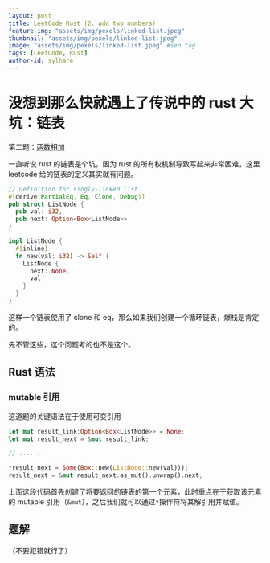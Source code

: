 ```yaml
---
layout: post
title: LeetCode Rust (2. add two numbers)
feature-img: "assets/img/pexels/linked-list.jpeg"
thumbnail: "assets/img/pexels/linked-list.jpeg"
image: "assets/img/pexels/linked-list.jpeg" #seo tag
tags: [LeetCode, Rust]
author-id: sylhare
---
```


# 没想到那么快就遇上了传说中的 rust 大坑：链表

第二题：[两数相加](https://leetcode-cn.com/problems/add-two-numbers)

一直听说 rust 的链表是个坑，因为 rust 的所有权机制导致写起来非常困难，这里 leetcode 给的链表的定义其实就有问题。

```rust
// Definition for singly-linked list.
#[derive(PartialEq, Eq, Clone, Debug)]
pub struct ListNode {
  pub val: i32,
  pub next: Option<Box<ListNode>>
}

impl ListNode {
  #[inline]
  fn new(val: i32) -> Self {
    ListNode {
      next: None,
      val
    }
  }
}
```

这样一个链表使用了 clone 和 eq，那么如果我们创建一个循环链表，爆栈是肯定的。

先不管这些，这个问题考的也不是这个。

## Rust 语法

### mutable 引用

这道题的关键语法在于使用可变引用

```rust
let mut result_link:Option<Box<ListNode>> = None;
let mut result_next = &mut result_link;

// ......

*result_next = Some(Box::new(ListNode::new(val)));
result_next = &mut result_next.as_mut().unwrap().next;
```

上面这段代码首先创建了将要返回的链表的第一个元素，此时重点在于获取该元素的 mutable 引用（`&mut`），之后我们就可以通过`*`操作符将其解引用并赋值。

## 题解

（不要犯错就行了）
